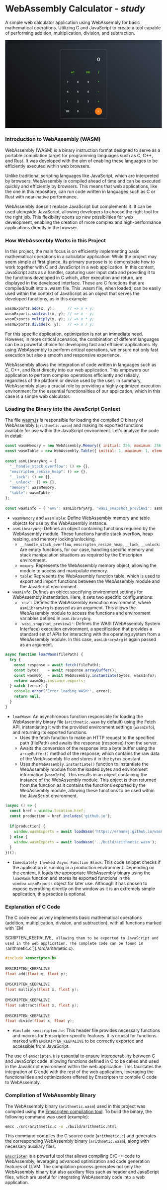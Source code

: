 # WebAssembly Calculator - _study_

A simple web calculator application using WebAssembly for basic mathematical operations. Utilizing C and JavaScript to create a tool capable of performing addition, multiplication, division, and subtraction.

![preview](./assets/preview.png)

### Introduction to WebAssembly (WASM)

WebAssembly (WASM) is a binary instruction format designed to serve as a portable compilation target for programming languages such as C, C++, and Rust. It was developed with the aim of enabling these languages to be efficiently executed within web browsers.

Unlike traditional scripting languages like JavaScript, which are interpreted by browsers, WebAssembly is compiled ahead of time and can be executed quickly and efficiently by browsers. This means that web applications, like the one in this repository, can run code written in languages such as C or Rust with near-native performance.

WebAssembly doesn't replace JavaScript but complements it. It can be used alongside JavaScript, allowing developers to choose the right tool for the right job. This flexibility opens up new possibilities for web development, enabling the creation of more complex and high-performance applications directly in the browser.

### How WebAssembly Works in this Project

In this project, the main focus is on efficiently implementing basic mathematical operations in a calculator application. While the project may seem simple at first glance, its primary purpose is to demonstrate how to work together with C and JavaScript in a web application. In this context, JavaScript acts as a handler, capturing user input data and providing it to the functions developed in C which, after execution and return, are displayed in the developed interface. These are C functions that are compiled/built into a .wasm file. This .wasm file, when loaded, can be easily used within the context of JavaScript as an object that serves the developed functions, as in this example:

```js
wasmExports.add(x, y);      // => x + y;
wasmExports.subtract(x, y); // => x - y;
wasmExports.multiply(x, y); // => x * y;
wasmExports.divide(x, y);   // => x / y;
```

For this specific application, optimization is not an immediate need. However, in more critical scenarios, the combination of different languages can be a powerful choice for developing fast and efficient applications. By using WebAssembly to perform critical operations, we ensure not only fast execution but also a smooth and responsive experience.

WebAssembly allows the integration of code written in languages such as C, C++, and Rust directly into our web application. This empowers our application to perform complex operations efficiently and reliably, regardless of the platform or device used by the user. In summary, WebAssembly plays a crucial role by providing a highly optimized execution environment for the essential functionalities of our application, which in this case is a simple web calculator.

### Loading the Binary into the JavaScript Context

The file [wasm.js](./scripts/wasm.js) is responsible for loading the compiled C binary of WebAssembly (`arithmetic.wasm`) and making its exported functions available for use within the JavaScript environment. Let's analyze the code in detail:

```javascript
const wasmMemory = new WebAssembly.Memory({ initial: 256, maximum: 256 });
const wasmTable = new WebAssembly.Table({ initial: 1, maximum: 1, element: 'anyfunc' });

const asmLibraryArg = { 
  "__handle_stack_overflow": () => {},
  "emscripten_resize_heap": () => {},
  "__lock": () => {}, 
  "__unlock": () => {},
  "memory": wasmMemory, 
  "table": wasmTable 
};

const wasmInfo = { 'env': asmLibraryArg, 'wasi_snapshot_preview1': asmLibraryArg };
```

- `wasmMemory` and `wasmTable`: Define WebAssembly memory and table objects for use by the WebAssembly instance.
- `asmLibraryArg`: Defines an object containing functions required by the WebAssembly module. These functions handle stack overflow, heap resizing, and memory locking/unlocking.
  - `__handle_stack_overflow`, `emscripten_resize_heap`, `__lock`, `__unlock`: Are empty functions, for our case, handling specific memory and stack manipulation situations as required by the Emscripten environment.
  - `memory`: Represents the WebAssembly memory object, allowing the module to access and manipulate memory.
  - `table`: Represents the WebAssembly function table, which is used to export and import functions between the WebAssembly module and the JavaScript environment.
- `wasmInfo`: Defines an object specifying environment settings for WebAssembly instantiation. Here, it sets two specific configurations:
  - `'env'`: Defines the WebAssembly execution environment, where `asmLibraryArg` is passed as an argument. This allows the WebAssembly module to access the functions and environment variables defined in `asmLibraryArg`.
  - `'wasi_snapshot_preview1'`: Defines the WASI (WebAssembly System Interface) execution environment, a specification that provides a standard set of APIs for interacting with the operating system from a WebAssembly module. In this case, `asmLibraryArg` is again passed as an argument.

```javascript
async function loadWasm(filePath) {
  try {
    const response = await fetch(filePath);
    const bytes    = await response.arrayBuffer();
    const wasmObj  = await WebAssembly.instantiate(bytes, wasmInfo);
    return wasmObj.instance.exports;
  } catch (error) {
    console.error('Error loading WASM:', error);
    return null;
  }
}
```

- `loadWasm`: An asynchronous function responsible for loading the WebAssembly binary file (`arithmetic.wasm` by default) using the Fetch API, instantiating it with the provided environment settings (`wasmInfo`), and returning its exported functions.
  - Uses the fetch function to make an HTTP request to the specified path (filePath) and awaits the response (response) from the server.
  - Awaits the conversion of the response into a byte buffer using the `arrayBuffer()` method of the response, which contains the raw data of the WebAssembly file and stores it in the `bytes` constant.
  - Uses the `WebAssembly.instantiate()` function to instantiate the WebAssembly module from the loaded bytes and environment information (`wasmInfo`). This results in an object containing the instance of the WebAssembly module. This object is then returned from the function as it contains the functions exported by the WebAssembly module, allowing these functions to be used within the JavaScript environment.

```javascript
(async () => {
  const href = window.location.href;
  const production = href.includes('github.io');

  if(production) {
    window.wasmExports = await loadWasm('https://ernanej.github.io/wasm-calculator/build/arithmetic.wasm');
  } else {
    window.wasmExports = await loadWasm('../build/arithmetic.wasm');
  }
})();
```

- `Immediately Invoked Async Function Block`: This code snippet checks if the application is running in a production environment. Depending on the context, it loads the appropriate WebAssembly binary using the `loadWasm` function and stores its exported functions in the `window.wasmExports` object for later use. Although it has chosen to expose everything directly on the window as it is an extremely simple application, this practice is optional.

### Explanation of C Code

The C code exclusively implements basic mathematical operations (addition, multiplication, division, and subtraction), with all functions marked with `EM

SCRIPTEN_KEEPALIVE`, allowing them to be exported to JavaScript and used in the web application. The complete code can be found in [`arithmetic.c`](./src/arithmetic.c).

```c
#include <emscripten.h>

EMSCRIPTEN_KEEPALIVE
float add(float x, float y);

EMSCRIPTEN_KEEPALIVE
float multiply(float x, float y);

EMSCRIPTEN_KEEPALIVE
float subtract(float x, float y);

EMSCRIPTEN_KEEPALIVE
float divide(float x, float y);
```

- `#include <emscripten.h>`: This header file provides necessary functions and macros for Emscripten-specific features. It is crucial for functions marked with `EMSCRIPTEN_KEEPALIVE` to be correctly exported and accessible from JavaScript.

The use of `emscripten.h` is essential to ensure interoperability between C and JavaScript code, allowing functions defined in C to be called and used in the JavaScript environment within the web application. This facilitates the integration of C code with the rest of the web application, leveraging the functionalities and optimizations offered by Emscripten to compile C code to WebAssembly.

### Compilation of WebAssembly Binary

The WebAssembly binary (`arithmetic.wasm`) used in this project was compiled using the [Emscripten compilation tool](https://emscripten.org/docs/getting_started/index.html). To build the binary, the following command was used (example):

```bash
emcc ./src/arithmetic.c -o ./build/arithmetic.html
```

This command compiles the C source code (`arithmetic.c`) and generates the corresponding WebAssembly binary (`arithmetic.wasm`), along with necessary auxiliary files.

[`Emscripten`](https://emscripten.org/docs/tools_reference/emcc.html) is a powerful tool that allows compiling C/C++ code to WebAssembly, leveraging advanced optimization and code generation features of LLVM. The compilation process generates not only the WebAssembly binary but also auxiliary files such as header and JavaScript files, which are useful for integrating WebAssembly code into a web application.
